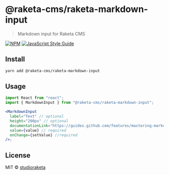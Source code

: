 # @raketa-cms/raketa-markdown-input

> Markdown input for Raketa CMS

[![NPM](https://img.shields.io/npm/v/@raketa-cms/raketa-markdown-input.svg)](https://www.npmjs.com/package/@raketa-cms/raketa-markdown-input) [![JavaScript Style Guide](https://img.shields.io/badge/code_style-standard-brightgreen.svg)](https://standardjs.com)

## Install

```bash
yarn add @raketa-cms/raketa-markdown-input
```

## Usage

```jsx
import React from "react";
import { MarkdownInput } from "@raketa-cms/raketa-markdown-input";

<MarkdownInput
  label="Text" // optional
  height="200px" // optional
  documentationLink="https://guides.github.com/features/mastering-markdown/" // optional
  value={value} // required
  onChange={setValue} //required
/>;
```

## License

MIT © [studioraketa](https://github.com/studioraketa)
